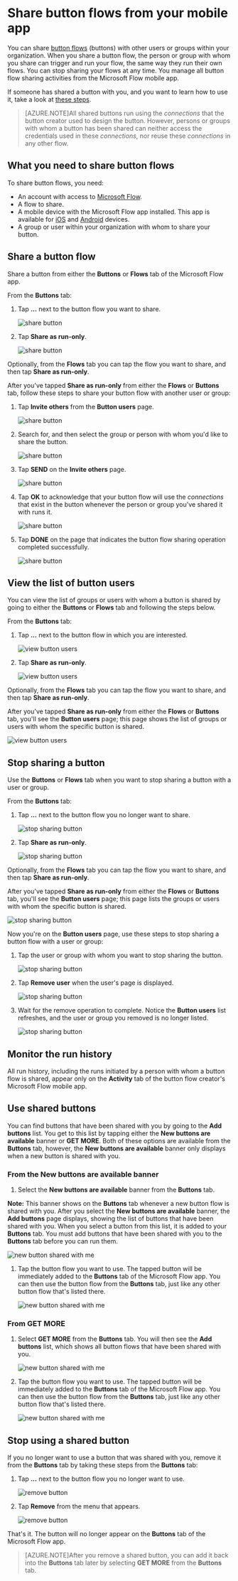 <properties
    pageTitle="Share your button flows with others. | Microsoft Flow"
    description="Share your button flows with others so they can use your buttons and save time."
    services=""
    suite="flow"
    documentationCenter="na"
    authors="msftman"
    manager="anneta"
    editor=""
    tags=""/>

<tags
   ms.service="flow"
   ms.devlang="na"
   ms.topic="article"
   ms.tgt_pltfrm="na"
   ms.workload="na"
   ms.date="03/22/2017"
   ms.author="deonhe"/>

# Share button flows from your mobile app

You can share [button flows](./introduction-to-button-flows.md) (buttons) with other users or groups within your organization. When you share a button flow, the person or group with whom you share can trigger and run your flow, the same way they run their own flows. You can stop sharing your flows at any time. You manage all button flow sharing activities from the Microsoft Flow mobile app.

If someone has shared a button with you, and you want to learn how to use it, take a look at [these steps](share-buttons.md/#use-shared-buttons).

>[AZURE.NOTE]All shared buttons run using the *connections* that the button creator used to design the button. However, persons or groups with whom a button has been shared can neither access the credentials used in these *connections*, nor reuse these *connections* in any other flow.

## What you need to share button flows

To share button flows, you need:

- An account with access to [Microsoft Flow](https://flow.microsoft.com).
- A flow to share.
- A mobile device with the Microsoft Flow app installed. This app is available for [iOS](https://itunes.apple.com/app/microsoft-flow/id1094928825) and [Android](https://play.google.com/store/apps/details?id=com.microsoft.flow) devices.
- A group or user within your organization with whom to share your button.

## Share a button flow

Share a button from either the **Buttons** or **Flows** tab of the Microsoft Flow app.

From the **Buttons** tab:

1. Tap **...** next to the button flow you want to share.

     ![share button](./media/share-buttons/share-button-flows-buttons-tab.png)

1. Tap **Share as run-only**.

      ![share button](./media/share-buttons/share-button-flows-run-only.png)

Optionally, from the **Flows** tab you can tap the flow you want to share, and then tap **Share as run-only**.

After you've tapped **Share as run-only** from either the **Flows** or **Buttons** tab, follow these steps to share your button flow with another user or group:

1. Tap **Invite others** from the **Button users** page.

      ![share button](./media/share-buttons/share-button-flows-button-users.png)

1. Search for, and then select the group or person with whom you'd like to share the button.

      ![share button](./media/share-buttons/share-button-flows-invite-others-select.png)

1. Tap **SEND** on the **Invite others** page.

      ![share button](./media/share-buttons/share-button-flows-invite-others-send.png)

1. Tap **OK** to acknowledge that your button flow will use the *connections* that exist in the button whenever the person or group you've shared it with runs it.

      ![share button](./media/share-buttons/share-button-flows-invite-others-ok.png)

1. Tap **DONE** on the page that indicates the button flow sharing operation completed successfully.

      ![share button](./media/share-buttons/share-button-flows-invite-others-done.png)

## View the list of button users

You can view the list of groups or users with whom a button is shared by going to either the **Buttons** or **Flows** tab and following the steps below.

From the **Buttons** tab:

1. Tap **...** next to the button flow in which you are interested.

     ![view button users](./media/share-buttons/share-button-flows-buttons-tab.png)

1. Tap **Share as run-only**.

      ![view button users](./media/share-buttons/share-button-flows-run-only.png)

Optionally, from the **Flows** tab you can tap the flow you want to share, and then tap **Share as run-only**.

After you've tapped **Share as run-only** from either the **Flows** or **Buttons** tab, you'll see the **Button users** page; this page shows the list of groups or users with whom the specific button is shared.

![view button users](./media/share-buttons/share-button-flows-button-users-list.png)

## Stop sharing a button

Use the **Buttons** or **Flows** tab when you want to stop sharing a button with a user or group.

From the **Buttons** tab:

1. Tap **...** next to the button flow you no longer want to share.

     ![stop sharing button](./media/share-buttons/share-button-flows-buttons-tab.png)

1. Tap **Share as run-only**.

      ![stop sharing button](./media/share-buttons/share-button-flows-run-only.png)

Optionally, from the **Flows** tab you can tap the flow you want to share, and then tap **Share as run-only**.

After you've tapped **Share as run-only** from either the **Flows** or **Buttons** tab, you'll see the **Button users** page; this page lists the groups or users with whom the specific button is shared.

![stop sharing button](./media/share-buttons/share-button-flows-button-users-list.png)

Now you're on the **Button users** page, use these steps to stop sharing a button flow with a user or group:

1. Tap the user or group with whom you want to stop sharing the button.

     ![stop sharing button](./media/share-buttons/share-button-flows-remove-user-list.png)

1. Tap **Remove user** when the user's page is displayed.

     ![stop sharing button](./media/share-buttons/share-button-flows-remove-user.png)

1. Wait for the remove operation to complete. Notice the **Button users** list refreshes, and the user or group you removed is no longer listed.

     ![stop sharing button](./media/share-buttons/share-button-flows-remove-user-result.png)

## Monitor the run history

All run history, including the runs initiated by a person with whom a button flow is shared, appear only on the **Activity** tab of the button flow creator's Microsoft Flow mobile app.

## Use shared buttons

You can find buttons that have been shared with you by going to the **Add buttons** list. You get to this list by tapping either the **New buttons are available** banner or **GET MORE**. Both of these options are available from the **Buttons** tab, however, the **New buttons are available** banner only displays when a new button is shared with you.

### From the **New buttons are available** banner

1. Select the **New buttons are available** banner from the **Buttons** tab.

**Note:** This banner shows on the **Buttons** tab whenever a new button flow is shared with you. After you select the **New buttons are available** banner, the **Add buttons** page displays, showing the list of buttons that have been shared with you. When you select a button from this list, it is added to your **Buttons** tab. You must add buttons that have been shared with you to the  **Buttons** tab before you can run them.

![new button shared with me](./media/share-buttons/share-button-flows-banner.png)

1. Tap the button flow you want to use. The tapped button will be immediately added to the **Buttons** tab of the Microsoft Flow app. You can then use the button flow from the **Buttons** tab, just like any other button flow that's listed there.

     ![new button shared with me](./media/share-buttons/share-button-flows-buttons-shared-with-me.png)

### From **GET MORE**

1. Select **GET MORE** from the **Buttons** tab. You will then see the **Add buttons** list, which shows all button flows that have been shared with you.

     ![new button shared with me](./media/share-buttons/share-button-flows-buttons-tab-get-more.png)

1. Tap the button flow you want to use. The tapped button will be immediately added to the **Buttons** tab of the Microsoft Flow app. You can then use the button flow from the **Buttons** tab, just like any other button flow that's listed there.

      ![new button shared with me](./media/share-buttons/share-button-flows-buttons-shared-with-me.png)

## Stop using a shared button

If you no longer want to use a button that was shared with you, remove it from the **Buttons** tab by taking these steps from the **Buttons** tab:

1. Tap **...** next to the button flow you no longer want to use.

     ![remove button](./media/share-buttons/share-button-flows-added-shared-button.png)

1. Tap **Remove** from the menu that appears.

      ![remove button](./media/share-buttons/share-button-flows-share-no-more.png)

That's it. The button will no longer appear on the **Buttons** tab of the Microsoft Flow app.

>[AZURE.NOTE]After you remove a shared button, you can add it back into the **Buttons** tab later by selecting **GET MORE** from the **Buttons** tab.
